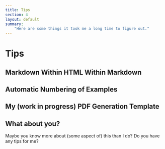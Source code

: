 ```yaml
---
title: Tips
section: 4
layout: default
summary:
    "Here are some things it took me a long time to figure out."
---
```


# Tips

## Markdown Within HTML Within Markdown

## Automatic Numbering of Examples

## My (work in progress) PDF Generation Template

## What about you?

Maybe you know more about (some aspect of) this than I do?  Do you have
any tips for me?
